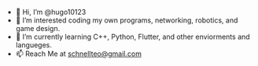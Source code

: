 - 👋 Hi, I’m @hugo10123
- 👀 I’m interested coding my own programs, networking, robotics, and game design.
- 🌱 I’m currently learning C++, Python, Flutter, and other enviorments and langueges.
- 📫 Reach Me at schnellteo@gmail.com

<!---
hugo10123/hugo10123 is a ✨ special ✨ repository because its `README.md` (this file) appears on your GitHub profile.
You can click the Preview link to take a look at your changes.
--->
